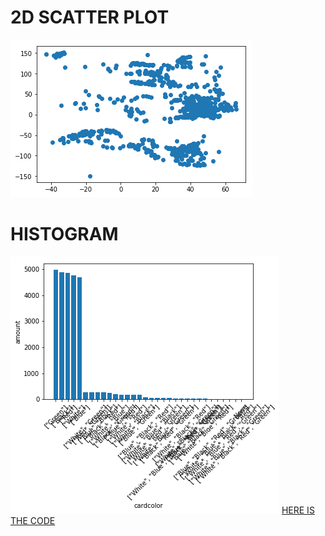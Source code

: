 ﻿# 2D SCATTER PLOT
![SCATTER PLOT](https://github.com/Ekskursantas/Spacial-data-and-Magic-The-Gathering/blob/master/scatter.png?raw=true)

# HISTOGRAM
![HISTOGRAM](https://github.com/Ekskursantas/Spacial-data-and-Magic-The-Gathering/blob/master/bar.png?raw=true)
[HERE IS THE CODE](https://github.com/Ekskursantas/Spacial-data-and-Magic-The-Gathering/blob/master/Spacial%20data%20and%20Magic%20The%20Gathering.ipynb)
